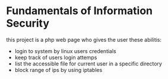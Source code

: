 # Fundamentals of Information Security
this project is a php web page who gives the user these abilitis:

- login to system by linux users credentials
- keep track of users login attemps
- list the accessible file for current user in a specific directory
- block range of ips by using iptables
